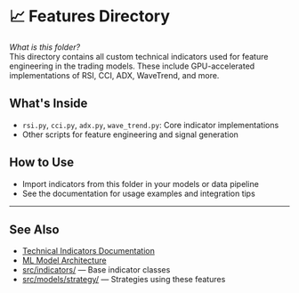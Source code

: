 # 📈 Features Directory

*What is this folder?*  
This directory contains all custom technical indicators used for feature engineering in the trading models. These include GPU-accelerated implementations of RSI, CCI, ADX, WaveTrend, and more.

## What's Inside
- `rsi.py`, `cci.py`, `adx.py`, `wave_trend.py`: Core indicator implementations
- Other scripts for feature engineering and signal generation

## How to Use
- Import indicators from this folder in your models or data pipeline
- See the documentation for usage examples and integration tips

---

## See Also
- [Technical Indicators Documentation](../../docs/INDICATORS.md)
- [ML Model Architecture](../../docs/ML_MODEL.md)
- [src/indicators/](../indicators/) — Base indicator classes
- [src/models/strategy/](../models/strategy/) — Strategies using these features 